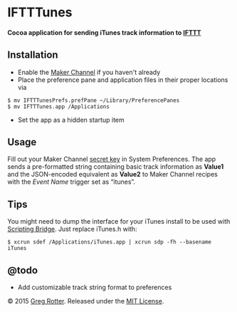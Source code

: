 # IFTTTunes
#### Cocoa application for sending iTunes track information to [IFTTT](https://ifttt.com)

## Installation
- Enable the [Maker Channel](https://ifttt.com/maker) if you haven't already
- Place the preference pane and application files in their proper locations via

```shell
$ mv IFTTTunesPrefs.prefPane ~/Library/PreferencePanes
$ mv IFTTTunes.app /Applications
```

- Set the app as a hidden startup item

## Usage
Fill out your Maker Channel [secret key](https://ifttt.com/maker) in System Preferences. The app sends a pre-formatted string containing basic track information as **Value1** and the JSON-encoded equivalent as **Value2** to Maker Channel recipes with the *Event Name* trigger set as “itunes”.

## Tips
You might need to dump the interface for your iTunes install to be used with [Scripting Bridge](http://developer.apple.com/library/mac/#documentation/Cocoa/Conceptual/ScriptingBridgeConcepts/Introduction/Introduction.html). Just replace iTunes.h with:

```shell
$ xcrun sdef /Applications/iTunes.app | xcrun sdp -fh --basename iTunes 
```

## @todo
- Add customizable track string format to preferences

© 2015 [Greg Rotter](http://www.ocf.berkeley.edu/~grotter/). Released under the [MIT License](http://www.opensource.org/licenses/mit-license.php).
